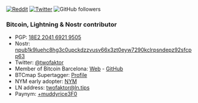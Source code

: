 [![Reddit](https://img.shields.io/badge/Reddit-%23FF4500.svg?logo=Reddit&logoColor=white)](https://reddit.com/user/twofaktor) [![Twitter](https://img.shields.io/badge/Twitter-%231DA1F2.svg?logo=Twitter&logoColor=white)](https://twitter.com/twofaktor) ![GitHub followers](https://img.shields.io/github/followers/twofaktor)
### Bitcoin, Lightning & Nostr contributor

* PGP: [18E2 2041 6921 9505](https://github.com/twofaktor.gpg)
* Nostr: [npub1k9luehc8hg3c0upckdzzvusv66x3zt0eyw7290kclrpsndepz92sfcpp63](https://snort.social/p/npub1k9luehc8hg3c0upckdzzvusv66x3zt0eyw7290kclrpsndepz92sfcpp63)
* Twitter: [@twofaktor](https://twitter.com/twofaktor)
* Member of Bitcoin Barcelona: [Web](https://bitcoinbarcelona.xyz) - [GitHub](https://github.com/BcnBitcoinOnly)
* BTCmap Supertagger: [Profile](https://btcmap.org/tagger/17175269)
* NYM early adopter: [NYM](https://github.com/nymtech/nym)
* LN address: [twofaktor@ln.tips](https://ln.tips/@twofaktor)
* Paynym: [+muddyrice3F0](https://paynym.is/+muddyrice3F0)
